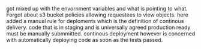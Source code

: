 got mixed up with the envornment variables and what is pointing to what. Forgot about s3 bucket policies
allowing requestees to view objects. here added a manual rule for deploments which is the definition of continous delivery.
code that is in staging and is universally agreed production ready must be manually submmitted. 
continous deployment however is concerned with automatically deploying code as soon as the tests passed.